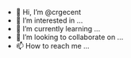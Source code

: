 - 👋 Hi, I’m @crgecent
- 👀 I’m interested in ...
- 🌱 I’m currently learning ...
- 💞️ I’m looking to collaborate on ...
- 📫 How to reach me ...

<!---
crgecent/crgecent is a ✨ special ✨ repository because its `README.md` (this file) appears on your GitHub profile.
You can click the Preview link to take a look at your changes.
--->
